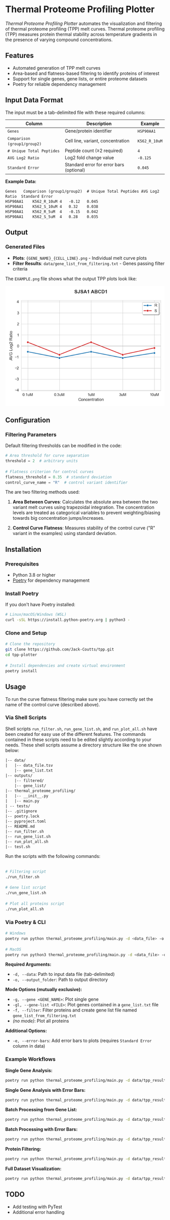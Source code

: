 # Thermal Proteome Profiling Plotter

*Thermal Proteome Profiling Plotter* automates the visualization and filtering of thermal proteome profiling (TPP) melt curves. Thermal proteome profiling (TPP) measures protein thermal stability across temperature gradients in the presence of varying compound concentrations.

## Features

- Automated generation of TPP melt curves
- Area-based and flatness-based filtering to identify proteins of interest
- Support for single genes, gene lists, or entire proteome datasets
- Poetry for reliable dependency management

## Input Data Format

The input must be a tab-delimited file with these required columns:

| Column | Description | Example |
|--------|-------------|---------|
| `Genes` | Gene/protein identifier | `HSP90AA1` |
| `Comparison (group1/group2)` | Cell line, variant, concentration | `K562_R_10uM` |
| `# Unique Total Peptides` | Peptide count (≥2 required) | `4` |
| `AVG Log2 Ratio` | Log2 fold change value | `-0.125` |
| `Standard Error` | Standard error for error bars (optional) | `0.045` |

**Example Data:**
```
Genes   Comparison (group1/group2)  # Unique Total Peptides AVG Log2 Ratio  Standard Error
HSP90AA1    K562_R_10uM 4   -0.12   0.045
HSP90AA1    K562_S_10uM 4   0.32    0.038
HSP90AA1    K562_R_5uM  4   -0.15   0.042
HSP90AA1    K562_S_5uM  4   0.28    0.035
```

## Output

### Generated Files

- **Plots**: `{GENE_NAME}_{CELL_LINE}.png` - Individual melt curve plots
- **Filter Results**: `data/gene_list_from_filtering.txt` - Genes passing filter criteria

The `EXAMPLE.png` file shows what the output TPP plots look like:

![Example TPP plot](./EXAMPLE.png)

## Configuration

### Filtering Parameters

Default filtering thresholds can be modified in the code:

```python
# Area threshold for curve separation
threshold = 2  # arbitrary units

# Flatness criterion for control curves
flatness_threshold = 0.35  # standard deviation
control_curve_name = "R"  # control variant identifier
```
The are two filtering methods used:

1. **Area Between Curves**: Calculates the absolute area between the two variant melt curves using trapezoidal integration. The concentration levels are treated as categorical variables to prevent weighting/biasing towards big concentration jumps/increases.

2. **Control Curve Flatness**: Measures stability of the control curve ("R" variant in the examples) using standard deviation.

## Installation

### Prerequisites

- Python 3.8 or higher
- [Poetry](https://python-poetry.org/docs/#installation) for dependency management

### Install Poetry

If you don't have Poetry installed:

```bash
# Linux/macOS/Windows (WSL)
curl -sSL https://install.python-poetry.org | python3 -

```

### Clone and Setup

```bash
# Clone the repository
git clone https://github.com/Jack-Coutts/tpp.git
cd tpp-plotter

# Install dependencies and create virtual environment
poetry install

```

## Usage

To run the curve flatness filtering make sure you have correctly set the name of the control curve (described above).

### Via Shell Scripts

Shell scripts `run_filter.sh`, `run_gene_list.sh`, and `run_plot_all.sh` have been created for easy use of the different features. The commands contained in these scripts need to be edited slightly according to your needs. These shell scripts assume a directory structure like the one shown below:


```
|-- data/
|   |-- data_file.tsv
    |-- gene_list.txt
|-- outputs/
    |-- filtered/
    |-- gene_list/
|-- thermal_proteome_profiling/
|   |-- __init__.py
|   |-- main.py
| -- tests/
|-- .gitignore
|-- poetry.lock
|-- pyproject.toml
|-- README.md
|-- run_filter.sh
|-- run_gene_list.sh
|-- run_plot_all.sh
|-- test.sh
```
Run the scripts with the following commands:

```Bash

# Filtering script
./run_filter.sh

# Gene list script
./run_gene_list.sh

# Plot all proteins script
./run_plot_all.sh

```

### Via Poetry & CLI


```bash
# Windows
poetry run python thermal_proteome_profiling/main.py -d <data_file> -o <output_folder> [mode options]

# MacOS
poetry run python3 thermal_proteome_profiling/main.py -d <data_file> -o <output_folder> [mode options]

```

**Required Arguments:**
- `-d, --data`: Path to input data file (tab-delimited)
- `-o, --output_folder`: Path to output directory

**Mode Options (mutually exclusive):**
- `-g, --gene <GENE_NAME>`: Plot single gene
- `-gl, --gene-list <FILE>`: Plot genes contained in a `gene_list.txt` file
- `-f, --filter`: Filter proteins and create gene list file named `gene_list_from_filtering.txt`
- *(no mode)*: Plot all proteins

**Additional Options:**
- `-e, --error-bars`: Add error bars to plots (requires `Standard Error` column in data)

### Example Workflows

**Single Gene Analysis:**
```bash
poetry run python thermal_proteome_profiling/main.py -d data/tpp_results.tsv -o plots/ -g HSP90AA1
```

**Single Gene Analysis with Error Bars:**
```bash
poetry run python thermal_proteome_profiling/main.py -d data/tpp_results.tsv -o plots/ -g HSP90AA1 -e
```

**Batch Processing from Gene List:**
```bash
poetry run python thermal_proteome_profiling/main.py -d data/tpp_results.tsv -o outputs/ -gl data/gene_list.txt
```

**Batch Processing with Error Bars:**
```bash
poetry run python thermal_proteome_profiling/main.py -d data/tpp_results.tsv -o outputs/ -gl data/gene_list.txt -e
```

**Protein Filtering:**
```bash
poetry run python thermal_proteome_profiling/main.py -d data/tpp_results.tsv -o plots/ -f
```

**Full Dataset Visualization:**
```bash
poetry run python thermal_proteome_profiling/main.py -d data/tpp_results.tsv -o plots/
```

## TODO

- Add testing with PyTest
- Additional error handling
